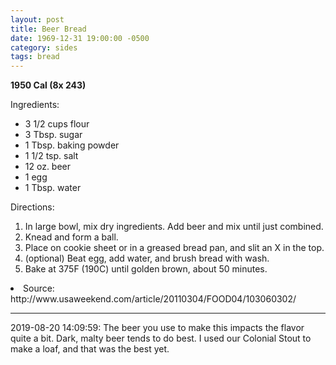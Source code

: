```yaml
---
layout: post
title: Beer Bread
date: 1969-12-31 19:00:00 -0500
category: sides
tags: bread
---
```

<b>1950 Cal (8x 243)</b>
<p>Ingredients:</p><ul>
<li>3 1/2 cups	flour</li>
<li>3 Tbsp.	sugar</li>
<li>1 Tbsp.	baking powder</li>
<li>1 1/2 tsp. 	salt</li>
<li>12 oz.	beer</li>
<li>1	egg</li>
<li>1 Tbsp.	water</li>
</ul>
<p>Directions:</p>
<ol>
<li>In large bowl, mix dry ingredients.  Add beer and mix until just combined.</li>
<li>Knead and form a ball.</li>
<li>Place on cookie sheet or in a greased bread pan, and slit an X in the top.</li>
<li>(optional) Beat egg, add water, and brush bread with wash.</li>
<li>Bake at 375F (190C) until golden brown, about 50 minutes.</li>
</ol>
<li>Source: http://www.usaweekend.com/article/20110304/FOOD04/103060302/ </li>

---

2019-08-20 14:09:59: The beer you use to make this impacts the flavor quite a bit.
Dark, malty beer tends to do best.  I used our Colonial Stout to make a loaf, and
that was the best yet.
